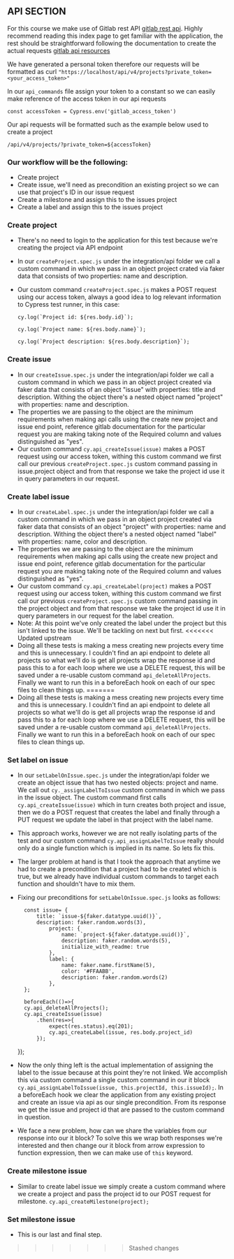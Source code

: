 ## API SECTION
For this course we make use of Gitlab rest API [gitlab rest api](https://docs.gitlab.com/ee/api/index.html#rest-api). Highly recommend reading this index page to get familiar with the application, the rest should be straightforward following the documentation to create the actual requests [gitlab api resources](https://docs.gitlab.com/ee/api/api_resources.html)

We have generated a personal token therefore our requests will be formatted 
as curl `"https://localhost/api/v4/projects?private_token=<your_access_token>"`

In our `api_commands` file assign your token to a constant so we can easily make reference of the access token in our api requests

`const accessToken = Cypress.env('gitlab_access_token')`

Our api requests will be formatted such as the example below used to create a project

`/api/v4/projects/?private_token=${accessToken}`


### Our workflow will be the following:
- Create project
- Create issue, we'll need as precondition an existing project so we can use that project's ID in our issue request
- Create a milestone and assign this to the issues project
- Create a label and assign this to the issues project

### Create project
- There's no need to login to the application for this test because we're creating the project via API endpoint
- In our `createProject.spec.js` under the integration/api folder we call a custom command in which we pass in an object project crated via faker data that consists of two properties: name and description.
- Our custom command `createProject.spec.js` makes a POST request using our access token, always a good idea to log relevant information to Cypress test runner, in this case:
    
    ```cy.log(`Project id: ${res.body.id}`);```

    ``cy.log(`Project name: ${res.body.name}`);``
    
    ``cy.log(`Project description: ${res.body.description}`);``

### Create issue
- In our `createIssue.spec.js` under the integration/api folder we call a custom command in which we pass in an object project created via faker data that consists of an object "issue" with properties: title and description.  Withing the object there's a nested object named "project" with properties: name and description.
- The properties we are passing to the object are the minimum requirements when making api calls using the create new project and issue end point, reference gitlab documentation for the particular request you are making taking note of the Required column and values distinguished as "yes".
- Our custom command `cy.api_createIssue(issue)` makes a POST request using our access token, withing this custom command we first call our previous `createProject.spec.js` custom command passing in issue.project object and from that response we take the project id use it in query parameters in our request.

### Create label issue
- In our `createLabel.spec.js` under the integration/api folder we call a custom command in which we pass in an object project created via faker data that consists of an object "project" with properties: name and description.  Withing the object there's a nested object named "label" with properties: name, color and description.
- The properties we are passing to the object are the minimum requirements when making api calls using the create new project and issue end point, reference gitlab documentation for the particular request you are making taking note of the Required column and values distinguished as "yes".
- Our custom command `cy.api_createLabel(project)` makes a POST request using our access token, withing this custom command we first call our previous `createProject.spec.js` custom command passing in the project object and from that response we take the project id use it in query parameters in our request for the label creation.
- Note: At this point we've only created the label under the project but this isn't linked to the issue.  We'll be tackling on next but first.
<<<<<<< Updated upstream
- Doing all these tests is making a mess creating new projects every time and this is unnecessary.  I couldn't find an api endpoint to delete all projects so what we'll do is get all projects wrap the response id and pass this to a for each loop where we use a DELETE request, this will be saved under a re-usable custom command `api_deleteAllProjects`.  Finally we want to run this in a beforeEach hook on each of our spec files to clean things up.
=======
- Doing all these tests is making a mess creating new projects every time and this is unnecessary.  I couldn't find an api endpoint to delete all projects so what we'll do is get all projects wrap the response id and pass this to a for each loop where we use a DELETE request, this will be saved under a re-usable custom command `api_deleteAllProjects`.  Finally we want to run this in a beforeEach hook on each of our spec files to clean things up.

### Set label on issue
-  In our `setLabelOnIssue.spec.js` under the integration/api folder we create an object issue that has two nested objects: project and name.  We call out `cy._assignLabelToIssue` custom command in which we pass in the issue object.  The custom command first calls `cy.api_createIssue(issue)` which in turn creates both project and issue, then we do a POST request that creates the label and finally through a PUT request we update the label in that project with the label name.
- This approach works, however we are not really isolating parts of the test and our custom command `cy.api_assignLabelToIssue` really should only do a single function which is implied in its name.  So lets fix this.
- The larger problem at hand is that I took the approach that anytime we had to create a precondition that a project had to be created which is true, but we already have individual custom commands to target each function and shouldn't have to mix them.
- Fixing our preconditions for `setLabelOnIssue.spec.js` looks as follows:

        const issue= {
            title: `issue-${faker.datatype.uuid()}`,
            description: faker.random.words(3),
                project: {
                    name: `project-${faker.datatype.uuid()}`,
                    description: faker.random.words(5),
                    initialize_with_readme: true
                },
                label: {
                    name: faker.name.firstName(5),
                    color: '#FFAABB',
                    description: faker.random.words(2)
                },
        };

        beforeEach(()=>{
        cy.api_deleteAllProjects();
        cy.api_createIssue(issue)
            .then(res=>{
                expect(res.status).eq(201);
                cy.api_createLabel(issue, res.body.project_id)
            });
    });

- Now the only thing left is the actual implementation of assigning the label to the issue because at this point they're not linked.  We accomplish this via custom command a single custom command in our it block `cy.api_assignLabelToIssue(issue, this.projectId, this.issueId);`.  In a beforeEach hook we clear the application from any existing project and create an issue via api as our single precondition.  From its response we get the issue and project id that are passed to the custom command in question.
- We face a new problem, how can we share the variables from our response into our it block?  To solve this we wrap both responses we're interested and then change our it block from arrow expression to function expression, then we can make use of `this` keyword.

### Create milestone issue
- Similar to create label issue we simply create a custom command where we create a project and pass the project id to our POST request for milestone.  `cy.api_createMilestone(project);`

### Set milestone issue
- This is our last and final step.
>>>>>>> Stashed changes
